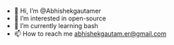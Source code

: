 - 👋 Hi, I’m @Abhishekgautamer
- 👀 I’m interested in open-source
- 🌱 I’m currently learning bash 
- 📫 How to reach me abhishekgautam.er@gmail.com

<!---
Abhishekgautamer/Abhishekgautamer is a ✨ special ✨ repository because its `README.md` (this file) appears on your GitHub profile.
You can click the Preview link to take a look at your changes.
--->

